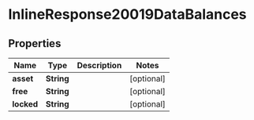 # InlineResponse20019DataBalances

## Properties
Name | Type | Description | Notes
------------ | ------------- | ------------- | -------------
**asset** | **String** |  |  [optional]
**free** | **String** |  |  [optional]
**locked** | **String** |  |  [optional]
